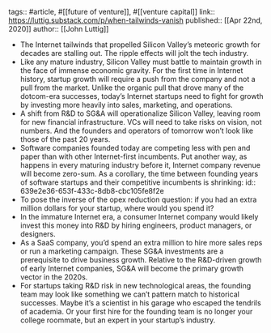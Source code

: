 tags:: #article, #[[future of venture]], #[[venture capital]]
link::  https://luttig.substack.com/p/when-tailwinds-vanish
published:: [[Apr 22nd, 2020]]
author:: [[John Luttig]]

- The Internet tailwinds that propelled Silicon Valley’s meteoric growth for decades are stalling out. The ripple effects will jolt the tech industry.
- Like any mature industry, Silicon Valley must battle to maintain growth in the face of immense economic gravity. For the first time in Internet history, startup growth will require a push from the company and not a pull from the market. Unlike the organic pull that drove many of the dotcom-era successes, today’s Internet startups need to fight for growth by investing more heavily into sales, marketing, and operations.
- A shift from R&D to SG&A will operationalize Silicon Valley, leaving room for new financial infrastructure. VCs will need to take risks on vision, not numbers. And the founders and operators of tomorrow won’t look like those of the past 20 years.
- Software companies founded today are competing less with pen and paper than with other Internet-first incumbents. Put another way, as happens in every maturing industry before it, Internet company revenue will become zero-sum. As a corollary, the time between founding years of software startups and their competitive incumbents is shrinking:
  id:: 639e2e36-653f-433c-8db8-cbc105fe8f2e
- To pose the inverse of the opex reduction question: if you had an extra million dollars for your startup, where would you spend it?
- In the immature Internet era, a consumer Internet company would likely invest this money into R&D by hiring engineers, product managers, or designers.
- As a SaaS company, you’d spend an extra million to hire more sales reps or run a marketing campaign. These SG&A investments are a prerequisite to drive business growth. Relative to the R&D-driven growth of early Internet companies, SG&A will become the primary growth vector in the 2020s.
- For startups taking R&D risk in new technological areas, the founding team may look like something we can’t pattern match to historical successes. Maybe it’s a scientist in his garage who escaped the tendrils of academia. Or your first hire for the founding team is no longer your college roommate, but an expert in your startup’s industry.